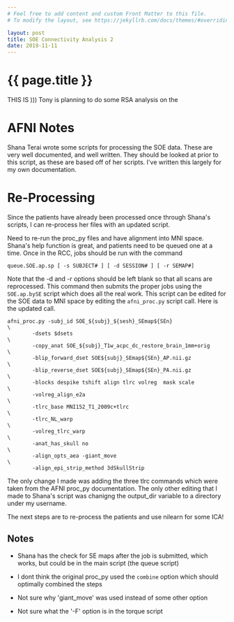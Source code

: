 ```yaml
---
# Feel free to add content and custom Front Matter to this file.
# To modify the layout, see https://jekyllrb.com/docs/themes/#overriding-theme-defaults

layout: post
title: SOE Connectivity Analysis 2
date: 2019-11-11
---
```

# {{ page.title }}
THIS IS )))
Tony is planning to do some RSA analysis on the 

# AFNI Notes
Shana Terai wrote some scripts for processing the SOE data. These are very well documented, and well written. They should be looked at prior to this script, as these are based off of her scripts. I've written this largely for my own documentation.

# Re-Processing
Since the patients have already been processed once through Shana's scripts, I can re-process her files with an updated script.

Need to re-run the proc_py files and have alignment into MNI space. Shana's help function is great, and patients need to be queued one at a time. Once in the RCC, jobs should be run with the command
```
queue.SOE.ap.sp [ -s SUBJECT# ] [ -d SESSION# ] [ -r SEMAP#]
```
Note that the -d and -r options should be left blank so that all scans are reprocessed. This command then submits the proper jobs using the `SOE.ap.bySE` script which does all the real work. This script can be edited for the SOE data to MNI space by editing the `afni_proc.py` script call. 
Here is the updated call.

```
afni_proc.py -subj_id SOE_${subj}_${sesh}_SEmap${SEn}                   \
        -dsets $dsets                                                   \
        -copy_anat SOE_${subj}_T1w_acpc_dc_restore_brain_1mm+orig       \
        -blip_forward_dset SOE${subj}_SEmap${SEn}_AP.nii.gz             \
        -blip_reverse_dset SOE${subj}_SEmap${SEn}_PA.nii.gz             \
        -blocks despike tshift align tlrc volreg  mask scale                 \
        -volreg_align_e2a                                               \
        -tlrc_base MNI152_T1_2009c+tlrc                                 \
        -tlrc_NL_warp                                                   \
        -volreg_tlrc_warp                                               \
        -anat_has_skull no                                              \
        -align_opts_aea -giant_move                                     \
        -align_epi_strip_method 3dSkullStrip
```
The only change I made was adding the three tlrc commands which were taken from the AFNI proc_py documentation. The only other editing that I made to Shana's script was chanigng the output_dir variable to a directory under my username.

The next steps are to re-process the patients and use nilearn for some ICA!


## Notes
* Shana has the check for SE maps after the job is submitted, which works, but could be in the main script (the queue script)

* I dont think the original proc_py used the `combine` option which should optimally combined the steps
  
* Not sure why 'giant_move' was used instead of some other option

* Not sure what the '-F' option is in the torque script
  

